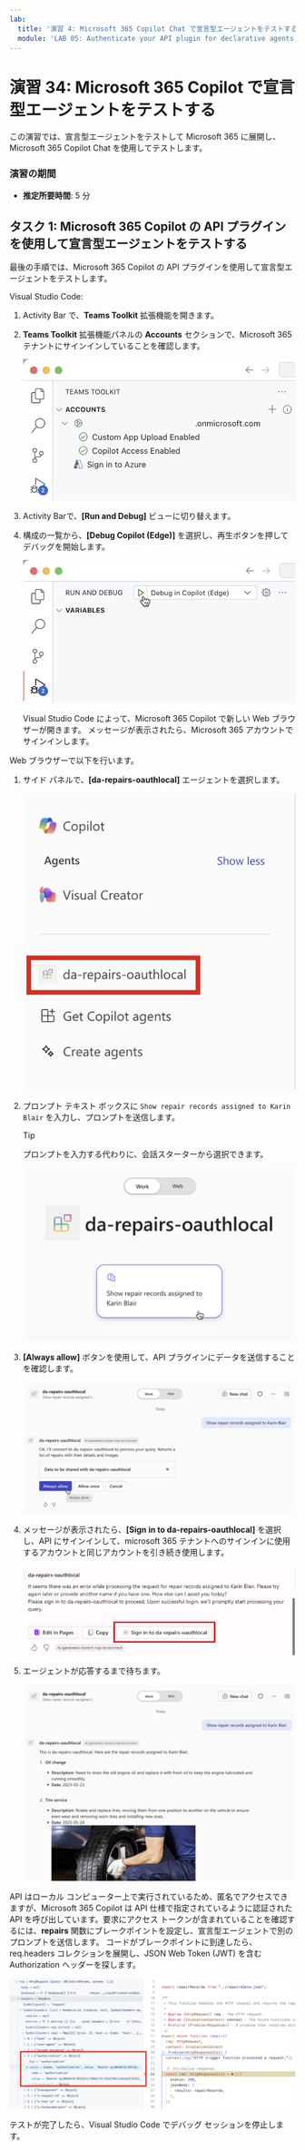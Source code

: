 ```yaml
---
lab:
  title: '演習 4: Microsoft 365 Copilot Chat で宣言型エージェントをテストする'
  module: 'LAB 05: Authenticate your API plugin for declarative agents with secured APIs'
---
```


# 演習 34: Microsoft 365 Copilot で宣言型エージェントをテストする

この演習では、宣言型エージェントをテストして Microsoft 365 に展開し、Microsoft 365 Copilot Chat を使用してテストします。

### 演習の期間

- **推定所要時間**: 5 分

## タスク 1: Microsoft 365 Copilot の API プラグインを使用して宣言型エージェントをテストする

最後の手順では、Microsoft 365 Copilot の API プラグインを使用して宣言型エージェントをテストします。

Visual Studio Code:

1. Activity Bar で、**Teams Toolkit** 拡張機能を開きます。
1. **Teams Toolkit** 拡張機能パネルの **Accounts** セクションで、Microsoft 365 テナントにサインインしていることを確認します。

    ![Microsoft 365 への接続の状態を示す Teams Toolkit のスクリーンショット。](../media/LAB_05/3-teams-toolkit-account.png)

1. Activity Barで、**[Run and Debug]** ビューに切り替えます。
1. 構成の一覧から、**[Debug Copilot (Edge)]** を選択し、再生ボタンを押してデバッグを開始します。

    ![Visual Studio Code のデバッグ オプションのスクリーンショット。](../media/LAB_05/3-vs-code-debug.png)

    Visual Studio Code によって、Microsoft 365 Copilot で新しい Web ブラウザーが開きます。 メッセージが表示されたら、Microsoft 365 アカウントでサインインします。

Web ブラウザーで以下を行います。

1. サイド パネルで、**[da-repairs-oauthlocal]** エージェントを選択します。

    ![Microsoft 365 Copilot に表示されているカスタム エージェントのスクリーンショット。](../media/LAB_05/5-copilot-agent-sidebar.png)

1. プロンプト テキスト ボックスに `Show repair records assigned to Karin Blair` を入力し、プロンプトを送信します。

    > [!TIP]
    > プロンプトを入力する代わりに、会話スターターから選択できます。

    ![カスタム宣言型エージェントで開始された会話のスクリーンショット。](../media/LAB_05/5-conversation-starter.png)

1. **[Always allow]** ボタンを使用して、API プラグインにデータを送信することを確認します。

    ![API へのデータ送信を許可するプロンプトのスクリーンショット。](../media/LAB_05/5-allow-data.png)

1. メッセージが表示されたら、**[Sign in to da-repairs-oauthlocal]** を選択し、API にサインインして、microsoft 365 テナントへのサインインに使用するアカウントと同じアカウントを引き続き使用します。

    ![API をセキュリティで保護するアプリへのサインインを促すプロンプトのスクリーンショット。](../media/LAB_05/5-sign-in.png)

1. エージェントが応答するまで待ちます。

    ![ユーザーのプロンプトに対する宣言型エージェントの応答のスクリーンショット。](../media/LAB_05/5-agent-response.png)

API はローカル コンピューター上で実行されているため、匿名でアクセスできますが、Microsoft 365 Copilot は API 仕様で指定されているように認証された API を呼び出しています。要求にアクセス トークンが含まれていることを確認するには、**repairs** 関数にブレークポイントを設定し、宣言型エージェントで別のプロンプトを送信します。 コードがブレークポイントに到達したら、req.headers コレクションを展開し、JSON Web Token (JWT) を含む Authorization ヘッダーを探します。

![ブレークポイントと、着信要求の Authorization ヘッダーを示すデバッグ パネルを含む Visual Studio Code のスクリーンショット。](../media/LAB_05/5-vs-code-breakpoint-jwt.png)

テストが完了したら、Visual Studio Code でデバッグ セッションを停止します。
